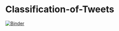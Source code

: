 # Classification-of-Tweets
[![Binder](https://mybinder.org/badge_logo.svg)](https://mybinder.org/v2/gh/nabillefi/Classification-of-Tweets/main)


